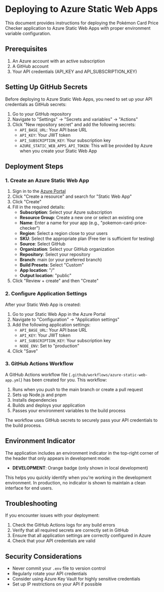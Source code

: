 # Deploying to Azure Static Web Apps

This document provides instructions for deploying the Pokémon Card Price Checker application to Azure Static Web Apps with proper environment variable configuration.

## Prerequisites

1. An Azure account with an active subscription
2. A GitHub account
3. Your API credentials (API_KEY and API_SUBSCRIPTION_KEY)

## Setting Up GitHub Secrets

Before deploying to Azure Static Web Apps, you need to set up your API credentials as GitHub secrets:

1. Go to your GitHub repository
2. Navigate to "Settings" → "Secrets and variables" → "Actions"
3. Click "New repository secret" and add the following secrets:
   - `API_BASE_URL`: Your API base URL
   - `API_KEY`: Your JWT token
   - `API_SUBSCRIPTION_KEY`: Your subscription key
   - `AZURE_STATIC_WEB_APPS_API_TOKEN`: This will be provided by Azure when you create your Static Web App

## Deployment Steps

### 1. Create an Azure Static Web App

1. Sign in to the [Azure Portal](https://portal.azure.com)
2. Click "Create a resource" and search for "Static Web App"
3. Click "Create"
4. Fill in the required details:
   - **Subscription**: Select your Azure subscription
   - **Resource Group**: Create a new one or select an existing one
   - **Name**: Enter a name for your app (e.g., "pokemon-card-price-checker")
   - **Region**: Select a region close to your users
   - **SKU**: Select the appropriate plan (Free tier is sufficient for testing)
   - **Source**: Select GitHub
   - **Organization**: Select your GitHub organization
   - **Repository**: Select your repository
   - **Branch**: main (or your preferred branch)
   - **Build Presets**: Select "Custom"
   - **App location**: "/"
   - **Output location**: "public"
5. Click "Review + create" and then "Create"

### 2. Configure Application Settings

After your Static Web App is created:

1. Go to your Static Web App in the Azure Portal
2. Navigate to "Configuration" → "Application settings"
3. Add the following application settings:
   - `API_BASE_URL`: Your API base URL
   - `API_KEY`: Your JWT token
   - `API_SUBSCRIPTION_KEY`: Your subscription key
   - `NODE_ENV`: Set to "production"
4. Click "Save"

### 3. GitHub Actions Workflow

A GitHub Actions workflow file (`.github/workflows/azure-static-web-app.yml`) has been created for you. This workflow:

1. Runs when you push to the main branch or create a pull request
2. Sets up Node.js and pnpm
3. Installs dependencies
4. Builds and deploys your application
5. Passes your environment variables to the build process

The workflow uses GitHub secrets to securely pass your API credentials to the build process.

## Environment Indicator

The application includes an environment indicator in the top-right corner of the header that only appears in development mode:

- **DEVELOPMENT**: Orange badge (only shown in local development)

This helps you quickly identify when you're working in the development environment. In production, no indicator is shown to maintain a clean interface for end users.

## Troubleshooting

If you encounter issues with your deployment:

1. Check the GitHub Actions logs for any build errors
2. Verify that all required secrets are correctly set in GitHub
3. Ensure that all application settings are correctly configured in Azure
4. Check that your API credentials are valid

## Security Considerations

- Never commit your `.env` file to version control
- Regularly rotate your API credentials
- Consider using Azure Key Vault for highly sensitive credentials
- Set up IP restrictions on your API if possible
